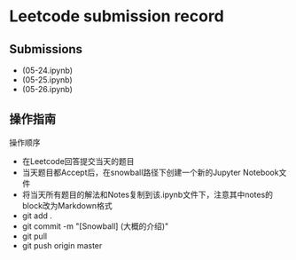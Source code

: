 # Leetcode submission record


## Submissions

- (05-24.ipynb)
- (05-25.ipynb)
- (05-26.ipynb)

## 操作指南

操作顺序

- 在Leetcode回答提交当天的题目
- 当天题目都Accept后，在snowball路径下创建一个新的Jupyter Notebook文件
- 将当天所有题目的解法和Notes复制到该.ipynb文件下，注意其中notes的block改为Markdown格式
- git add .
- git commit -m "\[Snowball\] (大概的介绍)"
- git pull
- git push origin master



